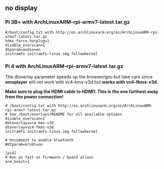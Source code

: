## no display


### Pi 3B+ with ArchLinuxARM-rpi-armv7-latest.tar.gz

```
#/boot/config.txt with http://os.archlinuxarm.org/os/ArchLinuxARM-rpi-armv7-latest.tar.gz
hdmi_force_hotplug=1
disable_overscan=1
dtparam=audio=on
initramfs initramfs-linux.img followkernel
```

### Pi 4 with ArchLinuxARM-rpi-armv7-latest.tar.gz

The dtoverlay parameter speeds up the browser/gpu but take care since **omxplayer** will not work with vc4-kms-v3d but **works with vc4-fkms-v3d.**

**Make sure to plug the HDMI cable to *HDMI1*. This is the one furthest away from the power connection!**

```
# /boot/config.txt with http://os.archlinuxarm.org/os/ArchLinuxARM-rpi-armv7-latest.tar.gz
# See /boot/overlays/README for all available options
disable_overscan=1
#dtoverlay=vc4-kms-v3d
dtoverlay=vc4-fkms-v3d
initramfs initramfs-linux.img followkernel

# Uncomment to enable bluetooth
#dtparam=krnbt=on

[pi4]
# Run as fast as firmware / board allows
arm_boost=1
```
